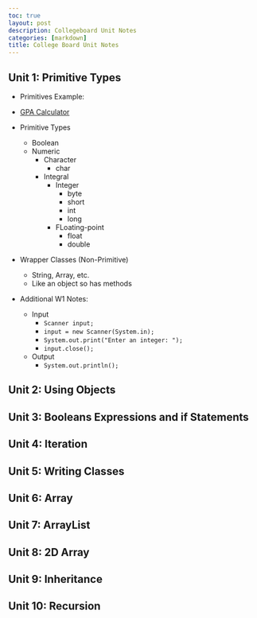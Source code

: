 ```yaml
---
toc: true
layout: post
description: Collegeboard Unit Notes
categories: [markdown]
title: College Board Unit Notes
---
```


## Unit 1: Primitive Types 
- Primitives Example:
- [GPA Calculator](https://mann223.github.io/fastpages/jupyter/2022/08/25/primitiveHacks.html)

- Primitive Types
    - Boolean
    - Numeric
        - Character
            - char
        - Integral
            - Integer
                - byte
                - short
                - int
                - long
            - FLoating-point
                - float
                - double

- Wrapper Classes (Non-Primitive)
    - String, Array, etc.
    - Like an object so has methods

- Additional W1 Notes:
    - Input
        - `Scanner input;`
        - `input = new Scanner(System.in);`
        - `System.out.print("Enter an integer: ");`
        - `input.close();`
    - Output
        - `System.out.println();`

## Unit 2: Using Objects

## Unit 3: Booleans Expressions and if Statements

## Unit 4: Iteration 

## Unit 5: Writing Classes

## Unit 6: Array

## Unit 7: ArrayList

## Unit 8: 2D Array

## Unit 9: Inheritance

## Unit 10: Recursion 